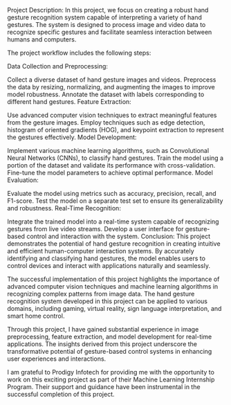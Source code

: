 Project Description: In this project, we focus on creating a robust hand gesture recognition system capable of interpreting a variety of hand gestures. The system is designed to process image and video data to recognize specific gestures and facilitate seamless interaction between humans and computers.

The project workflow includes the following steps:

Data Collection and Preprocessing:

Collect a diverse dataset of hand gesture images and videos. Preprocess the data by resizing, normalizing, and augmenting the images to improve model robustness. Annotate the dataset with labels corresponding to different hand gestures. Feature Extraction:

Use advanced computer vision techniques to extract meaningful features from the gesture images. Employ techniques such as edge detection, histogram of oriented gradients (HOG), and keypoint extraction to represent the gestures effectively. Model Development:

Implement various machine learning algorithms, such as Convolutional Neural Networks (CNNs), to classify hand gestures. Train the model using a portion of the dataset and validate its performance with cross-validation. Fine-tune the model parameters to achieve optimal performance. Model Evaluation:

Evaluate the model using metrics such as accuracy, precision, recall, and F1-score. Test the model on a separate test set to ensure its generalizability and robustness. Real-Time Recognition:

Integrate the trained model into a real-time system capable of recognizing gestures from live video streams. Develop a user interface for gesture-based control and interaction with the system. Conclusion: This project demonstrates the potential of hand gesture recognition in creating intuitive and efficient human-computer interaction systems. By accurately identifying and classifying hand gestures, the model enables users to control devices and interact with applications naturally and seamlessly.

The successful implementation of this project highlights the importance of advanced computer vision techniques and machine learning algorithms in recognizing complex patterns from image data. The hand gesture recognition system developed in this project can be applied to various domains, including gaming, virtual reality, sign language interpretation, and smart home control.

Through this project, I have gained substantial experience in image preprocessing, feature extraction, and model development for real-time applications. The insights derived from this project underscore the transformative potential of gesture-based control systems in enhancing user experiences and interactions.

I am grateful to Prodigy Infotech for providing me with the opportunity to work on this exciting project as part of their Machine Learning Internship Program. Their support and guidance have been instrumental in the successful completion of this project.
